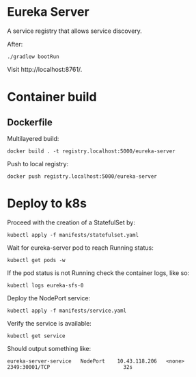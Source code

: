 # Eureka Server
A service registry that allows service discovery.

After:
```
./gradlew bootRun
```
Visit http://localhost:8761/.

# Container build
## Dockerfile
Multilayered build:
```
docker build . -t registry.localhost:5000/eureka-server
```
Push to local registry:
```
docker push registry.localhost:5000/eureka-server
```

# Deploy to k8s

Proceed with the creation of a StatefulSet by:
```
kubectl apply -f manifests/statefulset.yaml
```
Wait for eureka-server pod to reach Running status:
```
kubectl get pods -w
```
If the pod status is not Running check the container logs, like so:
```
kubectl logs eureka-sfs-0 
```
Deploy the NodePort service:
```
kubectl apply -f manifests/service.yaml
```
Verify the service is available:
```
kubectl get service
```
Should output something like:
```
eureka-server-service   NodePort    10.43.118.206   <none>        2349:30001/TCP                        32s
```
